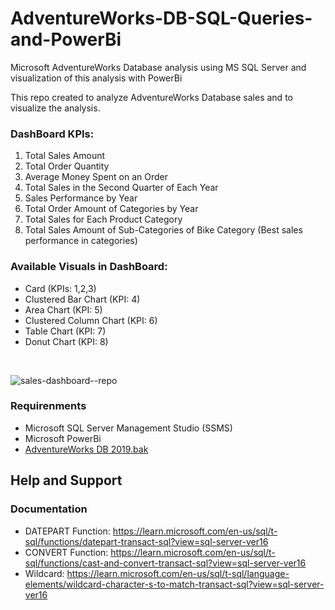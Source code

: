 # AdventureWorks-DB-SQL-Queries-and-PowerBi
Microsoft AdventureWorks Database analysis using MS SQL Server and visualization of this analysis with PowerBi

This repo created to analyze AdventureWorks Database sales and to visualize the analysis.

### DashBoard KPIs:
  1. Total Sales Amount
  2. Total Order Quantity
  3. Average Money Spent on an Order
  4. Total Sales in the Second Quarter of Each Year
  5. Sales Performance by Year
  6. Total Order Amount of Categories by Year
  7. Total Sales for Each Product Category
  8. Total Sales Amount of Sub-Categories of Bike Category (Best sales performance in categories)

### Available Visuals in DashBoard:
  - Card (KPIs: 1,2,3)
  - Clustered Bar Chart (KPI: 4)
  - Area Chart (KPI: 5)
  - Clustered Column Chart (KPI: 6)
  - Table Chart (KPI: 7)
  - Donut Chart (KPI: 8)
  <br/>
  
 ![sales-dashboard--repo](https://user-images.githubusercontent.com/75898277/200829683-6443bf64-c8fd-4706-a7a0-eb600df0927b.png)


### Requirenments

- Microsoft SQL Server Management Studio (SSMS)
- Microsoft PowerBi 
- [AdventureWorks DB 2019.bak](https://learn.microsoft.com/en-us/sql/samples/adventureworks-install-configure?view=sql-server-ver16&tabs=ssms)

## Help and Support

### Documentation

  - DATEPART Function: https://learn.microsoft.com/en-us/sql/t-sql/functions/datepart-transact-sql?view=sql-server-ver16
  - CONVERT Function: https://learn.microsoft.com/en-us/sql/t-sql/functions/cast-and-convert-transact-sql?view=sql-server-ver16
  - Wildcard: https://learn.microsoft.com/en-us/sql/t-sql/language-elements/wildcard-character-s-to-match-transact-sql?view=sql-server-ver16
